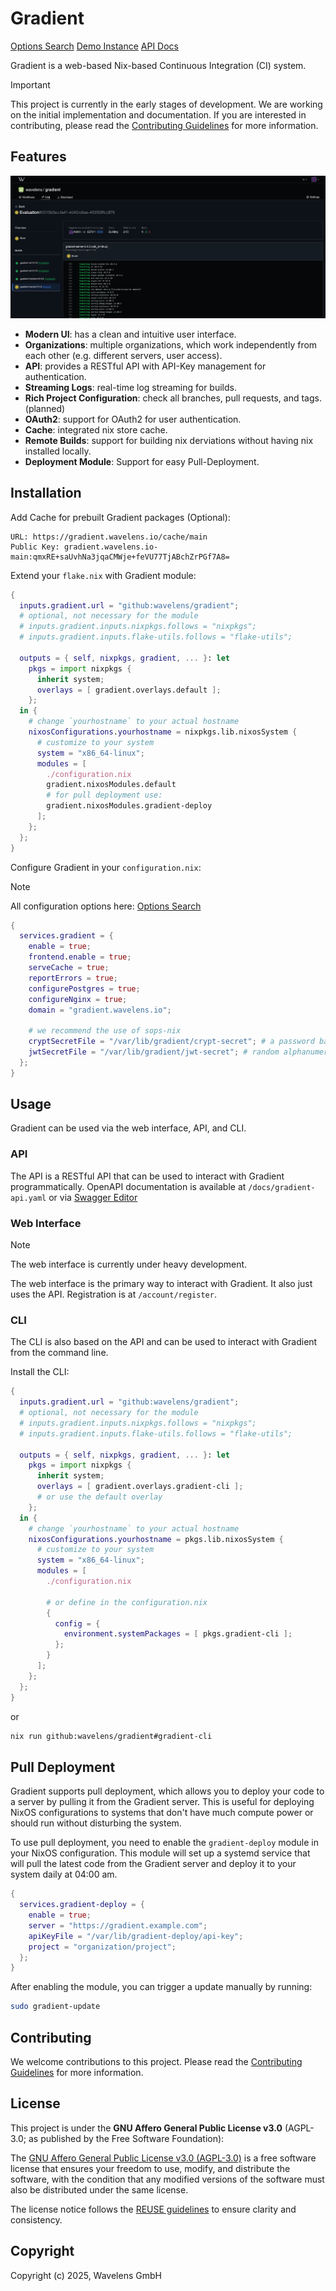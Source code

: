 # Gradient

[Options Search](https://wavelens.github.io/gradient-search)
[Demo Instance](https://gradient.wavelens.io/api/v1/health)
[API Docs](https://petstore.swagger.io/?url=https://raw.githubusercontent.com/wavelens/gradient/master/docs/gradient-api.yaml)

Gradient is a web-based Nix-based Continuous Integration (CI) system.

> [!IMPORTANT]
> This project is currently in the early stages of development. We are working on the initial implementation and documentation. If you are interested in contributing, please read the [Contributing Guidelines](CONTRIBUTING.md) for more information.

## Features

![Gradient](./docs/gradient.png)

- **Modern UI**: has a clean and intuitive user interface.
- **Organizations**: multiple organizations, which work independently from each other (e.g. different servers, user access).
- **API**: provides a RESTful API with API-Key management for authentication.
- **Streaming Logs**: real-time log streaming for builds.
- **Rich Project Configuration**: check all branches, pull requests, and tags. (planned)
- **OAuth2**: support for OAuth2 for user authentication.
- **Cache**: integrated nix store cache.
- **Remote Builds**: support for building nix derviations without having nix installed locally.
- **Deployment Module**: Support for easy Pull-Deployment.

## Installation

Add Cache for prebuilt Gradient packages (Optional):
```
URL: https://gradient.wavelens.io/cache/main
Public Key: gradient.wavelens.io-main:qmxRE+saUvhNa3jqaCMWje+feVU77TjABchZrPGf7A8=
```

Extend your `flake.nix` with Gradient module:

```nix
{
  inputs.gradient.url = "github:wavelens/gradient";
  # optional, not necessary for the module
  # inputs.gradient.inputs.nixpkgs.follows = "nixpkgs";
  # inputs.gradient.inputs.flake-utils.follows = "flake-utils";

  outputs = { self, nixpkgs, gradient, ... }: let
    pkgs = import nixpkgs {
      inherit system;
      overlays = [ gradient.overlays.default ];
    };
  in {
    # change `yourhostname` to your actual hostname
    nixosConfigurations.yourhostname = nixpkgs.lib.nixosSystem {
      # customize to your system
      system = "x86_64-linux";
      modules = [
        ./configuration.nix
        gradient.nixosModules.default
        # for pull deployment use:
        gradient.nixosModules.gradient-deploy
      ];
    };
  };
}
```

Configure Gradient in your `configuration.nix`:

> [!NOTE]
> All configuration options here: [Options Search](https://wavelens.github.io/gradient-search)

```nix
{
  services.gradient = {
    enable = true;
    frontend.enable = true;
    serveCache = true;
    reportErrors = true;
    configurePostgres = true;
    configureNginx = true;
    domain = "gradient.wavelens.io";

    # we recommend the use of sops-nix
    cryptSecretFile = "/var/lib/gradient/crypt-secret"; # a password base64 encoded
    jwtSecretFile = "/var/lib/gradient/jwt-secret"; # random alphanumeric string (RS256 JWT secret)
  };
}
```

## Usage
Gradient can be used via the web interface, API, and CLI.

### API

The API is a RESTful API that can be used to interact with Gradient programmatically.
OpenAPI documentation is available at `/docs/gradient-api.yaml` or via [Swagger Editor](https://petstore.swagger.io/?url=https://raw.githubusercontent.com/wavelens/gradient/master/docs/gradient-api.yaml)

### Web Interface

> [!NOTE]
> The web interface is currently under heavy development.

The web interface is the primary way to interact with Gradient. It also just uses the API.
Registration is at `/account/register`.

### CLI

The CLI is also based on the API and can be used to interact with Gradient from the command line.

Install the CLI:

```nix
{
  inputs.gradient.url = "github:wavelens/gradient";
  # optional, not necessary for the module
  # inputs.gradient.inputs.nixpkgs.follows = "nixpkgs";
  # inputs.gradient.inputs.flake-utils.follows = "flake-utils";

  outputs = { self, nixpkgs, gradient, ... }: let
    pkgs = import nixpkgs {
      inherit system;
      overlays = [ gradient.overlays.gradient-cli ];
      # or use the default overlay
    };
  in {
    # change `yourhostname` to your actual hostname
    nixosConfigurations.yourhostname = pkgs.lib.nixosSystem {
      # customize to your system
      system = "x86_64-linux";
      modules = [
        ./configuration.nix

        # or define in the configuration.nix
        {
          config = {
            environment.systemPackages = [ pkgs.gradient-cli ];
          };
        }
      ];
    };
  };
}
```

or

```sh
nix run github:wavelens/gradient#gradient-cli
```

## Pull Deployment
Gradient supports pull deployment, which allows you to deploy your code to a server by pulling it from the Gradient server. This is useful for deploying NixOS configurations to systems that don't have much compute power or should run without disturbing the system.

To use pull deployment, you need to enable the `gradient-deploy` module in your NixOS configuration. This module will set up a systemd service that will pull the latest code from the Gradient server and deploy it to your system daily at 04:00 am.

```nix
{
  services.gradient-deploy = {
    enable = true;
    server = "https://gradient.example.com";
    apiKeyFile = "/var/lib/gradient-deploy/api-key";
    project = "organization/project";
  };
}
```

After enabling the module, you can trigger a update manually by running:

```sh
sudo gradient-update
```

## Contributing

We welcome contributions to this project. Please read the [Contributing Guidelines](CONTRIBUTING.md) for more information.

## License

This project is under the **GNU Affero General Public License v3.0** (AGPL-3.0; as published by the Free Software Foundation):

The [GNU Affero General Public License v3.0 (AGPL-3.0)](./LICENSE) is a free software license that ensures your freedom to use, modify, and distribute the software, with the condition that any modified versions of the software must also be distributed under the same license.

The license notice follows the [REUSE guidelines](https://reuse.software/) to ensure clarity and consistency.

## Copyright

Copyright (c) 2025, Wavelens GmbH
